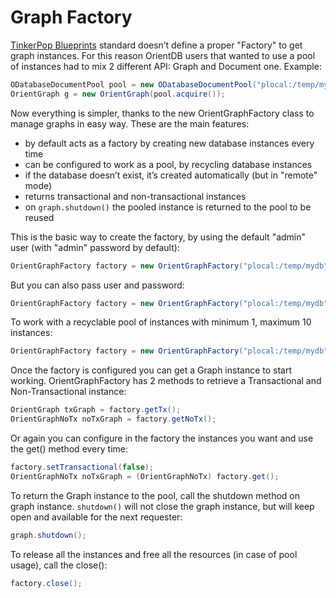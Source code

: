# Graph Factory

[TinkerPop Blueprints](https://github.com/tinkerpop/blueprints/wiki) standard doesn’t define a proper "Factory" to get graph instances. For this reason OrientDB users that wanted to use a pool of instances had to mix 2 different API: Graph and Document one. Example:

```java
ODatabaseDocumentPool pool = new ODatabaseDocumentPool("plocal:/temp/mydb");
OrientGraph g = new OrientGraph(pool.acquire());
 ```

Now everything is simpler, thanks to the new OrientGraphFactory class to manage graphs in easy way. These are the main features:
- by default acts as a factory by creating new database instances every time
- can be configured to work as a pool, by recycling database instances
- if the database doesn’t exist, it’s created automatically (but in "remote" mode)
- returns transactional and non-transactional instances
- on `graph.shutdown()` the pooled instance is returned to the pool to be reused

This is the basic way to create the factory, by using the default "admin" user (with "admin" password by default):

```java
OrientGraphFactory factory = new OrientGraphFactory("plocal:/temp/mydb");
```

But you can also pass user and password:

```java
OrientGraphFactory factory = new OrientGraphFactory("plocal:/temp/mydb", "jayminer", "amigarocks");
```

To work with a recyclable pool of instances with minimum 1, maximum 10 instances:

```java
OrientGraphFactory factory = new OrientGraphFactory("plocal:/temp/mydb").setupPool(1, 10);
```

Once the factory is configured you can get a Graph instance to start working. OrientGraphFactory has 2 methods to retrieve a Transactional and Non-Transactional instance:

```java
OrientGraph txGraph = factory.getTx();
OrientGraphNoTx noTxGraph = factory.getNoTx();
```

Or again you can configure in the factory the instances you want and use the get() method every time:

```java
factory.setTransactional(false);
OrientGraphNoTx noTxGraph = (OrientGraphNoTx) factory.get();
```

To return the Graph instance to the pool, call the shutdown method on graph instance. `shutdown()` will not close the graph instance, but will keep open and available for the next requester:

```java
graph.shutdown();
```

To release all the instances and free all the resources (in case of pool usage), call the close():

```java
factory.close();
```

